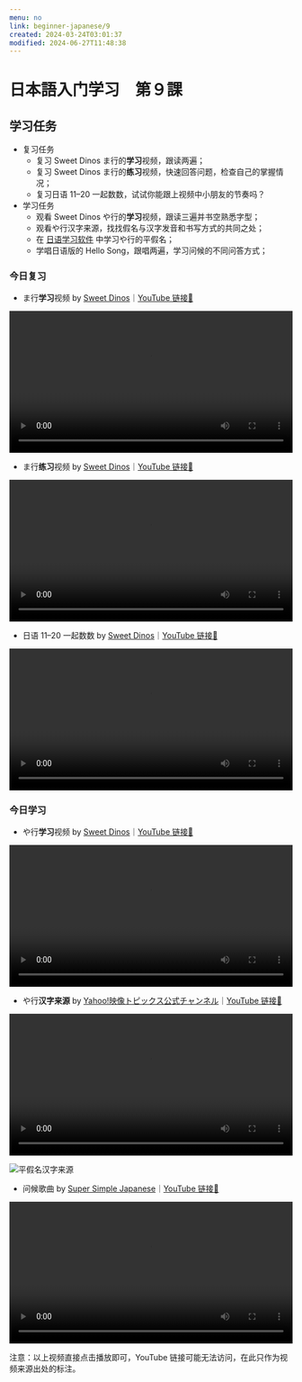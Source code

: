 ```yaml
---
menu: no
link: beginner-japanese/9
created: 2024-03-24T03:01:37
modified: 2024-06-27T11:48:38
---
```


# 日本語入门学习　第９課

## 学习任务

- 复习任务
	- 复习 Sweet Dinos ま行的**学习**视频，跟读两遍；
	- 复习 Sweet Dinos ま行的**练习**视频，快速回答问题，检查自己的掌握情况；
	- 复习日语 11–20 一起数数，试试你能跟上视频中小朋友的节奏吗？
- 学习任务
	- 观看 Sweet Dinos や行的**学习**视频，跟读三遍并书空熟悉字型；
	- 观看や行汉字来源，找找假名与汉字发音和书写方式的共同之处；
	- 在 [日语学习软件](https://minielephant.net/beginner-japanese/#apps) 中学习や行的平假名；
	- 学唱日语版的 Hello Song，跟唱两遍，学习问候的不同问答方式；

### 今日复习

- ま行**学习**视频 by [Sweet Dinos](https://www.youtube.com/@SweetDinos/videos)｜[YouTube 链接🔗](https://youtu.be/0Ykz0KqPLFU?si=m26OcJrxAnNMlRR1)

<video width="100%" height="auto" controls>
  <source src="https://mini-elephant-1318622621.cos.ap-chongqing.myqcloud.com/2024/07/03/learn-hiragana-alphabet-characters-lesson-7.mp4" type="video/mp4">
</video>

- ま行**练习**视频 by [Sweet Dinos](https://www.youtube.com/@SweetDinos/videos)｜[YouTube 链接🔗](https://www.youtube.com/watch?v=eNfUmHIexuQ)

<video width="100%" height="auto" controls>
  <source src="https://mini-elephant-1318622621.cos.ap-chongqing.myqcloud.com/2024/07/03/learn-hiragana-alphabet-characters-practice-7.mp4">
</video>

- 日语 11–20 一起数数 by [Sweet Dinos](https://www.youtube.com/@SweetDinos/videos)｜[YouTube 链接🔗](https://www.youtube.com/watch?v=iNW0MYUYLPY)

<video width="100%" height="auto" controls>
  <source src="https://mini-elephant-1318622621.cos.ap-chongqing.myqcloud.com/2024/07/03/japanese-numbers-11-20.mp4" type="video/mp4">
</video>

### 今日学习

- や行**学习**视频 by [Sweet Dinos](https://www.youtube.com/@SweetDinos/videos)｜[YouTube 链接🔗](https://www.youtube.com/watch?v=QLqxQ85wLBo)

<video width="100%" height="auto" controls>
  <source src="https://mini-elephant-1318622621.cos.ap-chongqing.myqcloud.com/2024/07/03/learn-hiragana-alphabet-characters-lesson-8.mp4" type="video/mp4">
</video>

- や行**汉字来源** by [Yahoo!映像トピックス公式チャンネル](https://www.youtube.com/@yahoo4559)｜[YouTube 链接🔗](https://youtu.be/n5-v0VnWP7o?si=VYRYftvJHwUbvRP3)

<video width="100%" height="auto" controls>
  <source src="https://mini-elephant-1318622621.cos.ap-chongqing.myqcloud.com/2024/07/03/ya-hiragana-kanji.mp4" type="video/mp4">
</video>

![平假名汉字来源](https://mini-elephant-1318622621.cos.ap-chongqing.myqcloud.com/2024/06/29/Hiragana_origin.svg)

- 问候歌曲 by [Super Simple Japanese](https://www.youtube.com/@supersimplejapanese)｜[YouTube 链接🔗](https://youtu.be/HuNYjvylUbs?si=9MZmKdSliZovSKxv)

<video width="100%" height="auto" controls>
  <source src="https://mini-elephant-1318622621.cos.ap-chongqing.myqcloud.com/2024/07/05/hello-song-japanese.mp4" type="video/mp4">
</video>

<span class="caption">注意：以上视频直接点击播放即可，YouTube 链接可能无法访问，在此只作为视频来源出处的标注。</span>